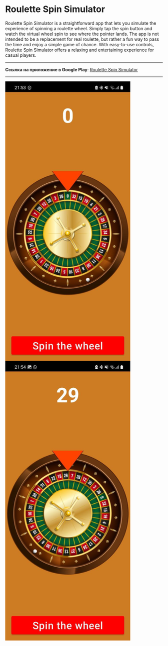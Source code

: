 # Roulette Spin Simulator

 Roulette Spin Simulator is a straightforward app that lets you simulate the experience of spinning a roulette wheel. Simply tap the spin button and watch the virtual wheel spin to see where the pointer lands. The app is not intended to be a replacement for real roulette, but rather a fun way to pass the time and enjoy a simple game of chance. With easy-to-use controls, Roulette Spin Simulator offers a relaxing and entertaining experience for casual players.
 
 ___

**Ссылка на приложение в Google Play**: [Roulette Spin Simulator](https://play.google.com/store/apps/details?id=com.bor96dev.roulettegame)

___

<div style="display: flex; flex-wrap: wrap;">
  <img src="https://github.com/jakobakoba/RouletteGame/blob/main/screen1.jpg" width="400" />
  <img src="https://github.com/jakobakoba/RouletteGame/blob/main/screen2.jpg" width="400" />
</div>
